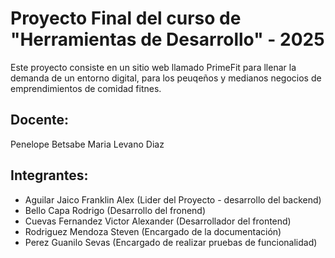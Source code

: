  # Proyecto Final del curso de "Herramientas de Desarrollo" - 2025
Este proyecto consiste en un sitio web llamado PrimeFit para llenar la demanda de un entorno digital, para los peuqeños y medianos negocios de emprendimientos de comidad fitnes.


## Docente:
Penelope Betsabe Maria Levano Diaz 


## Integrantes:
- Aguilar Jaico Franklin Alex           (Lider del Proyecto - desarrollo del backend)
- Bello Capa Rodrigo                    (Desarrollo del fronend)
- Cuevas Fernandez Victor Alexander     (Desarrollador del frontend)
- Rodriguez Mendoza Steven              (Encargado de la documentación)
- Perez Guanilo Sevas                   (Encargado de realizar pruebas de funcionalidad)
